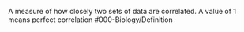 A measure of how closely two sets of data are correlated. A value of 1 means perfect correlation
#000-Biology/Definition 